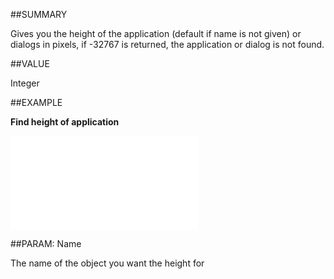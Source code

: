 
##SUMMARY


Gives you the height of the application (default if name is not given) or dialogs in pixels, if -32767 is returned, the application or dialog is not found.



##VALUE

Integer


##EXAMPLE

**Find height of application**



![](..\..\Examples\vbs\Application.Height.vbs.txt)


##PARAM: Name

The name of the object you want the height for

